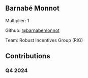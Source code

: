 
## Barnabé Monnot
Multiplier: 1

Github: [@barnabemonnot](https://github.com/barnabemonnot)

Team: Robust Incentives Group (RIG)

## Contributions

### Q4 2024

